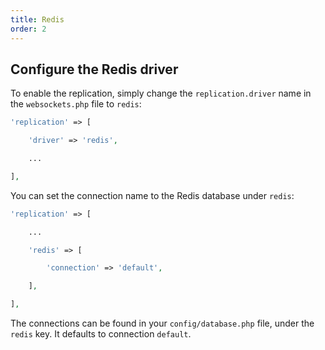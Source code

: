 ```yaml
---
title: Redis
order: 2
---
```


## Configure the Redis driver

To enable the replication, simply change the `replication.driver` name in the `websockets.php` file to `redis`:

```php
'replication' => [

    'driver' => 'redis',

    ...

],
```

You can set the connection name to the Redis database under `redis`:

```php
'replication' => [

    ...

    'redis' => [

        'connection' => 'default',

    ],

],
```

The connections can be found in your `config/database.php` file, under the `redis` key. It defaults to connection `default`.

